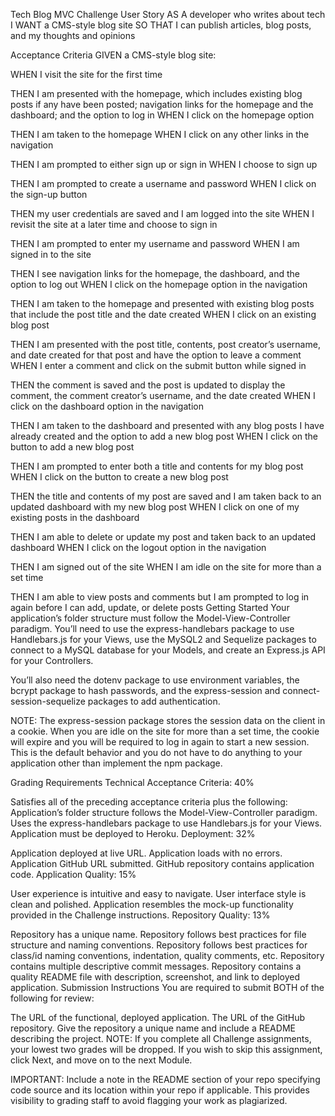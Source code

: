 Tech Blog MVC Challenge
User Story
AS A developer who writes about tech
I WANT a CMS-style blog site
SO THAT I can publish articles, blog posts, and my thoughts and opinions

Acceptance Criteria
GIVEN a CMS-style blog site:

WHEN I visit the site for the first time

THEN I am presented with the homepage, which includes existing blog posts if any have been posted; navigation links for the homepage and the dashboard; and the option to log in
WHEN I click on the homepage option

THEN I am taken to the homepage
WHEN I click on any other links in the navigation

THEN I am prompted to either sign up or sign in
WHEN I choose to sign up

THEN I am prompted to create a username and password
WHEN I click on the sign-up button

THEN my user credentials are saved and I am logged into the site
WHEN I revisit the site at a later time and choose to sign in

THEN I am prompted to enter my username and password
WHEN I am signed in to the site

THEN I see navigation links for the homepage, the dashboard, and the option to log out
WHEN I click on the homepage option in the navigation

THEN I am taken to the homepage and presented with existing blog posts that include the post title and the date created
WHEN I click on an existing blog post

THEN I am presented with the post title, contents, post creator’s username, and date created for that post and have the option to leave a comment
WHEN I enter a comment and click on the submit button while signed in

THEN the comment is saved and the post is updated to display the comment, the comment creator’s username, and the date created
WHEN I click on the dashboard option in the navigation

THEN I am taken to the dashboard and presented with any blog posts I have already created and the option to add a new blog post
WHEN I click on the button to add a new blog post

THEN I am prompted to enter both a title and contents for my blog post
WHEN I click on the button to create a new blog post

THEN the title and contents of my post are saved and I am taken back to an updated dashboard with my new blog post
WHEN I click on one of my existing posts in the dashboard

THEN I am able to delete or update my post and taken back to an updated dashboard
WHEN I click on the logout option in the navigation

THEN I am signed out of the site
WHEN I am idle on the site for more than a set time

THEN I am able to view posts and comments but I am prompted to log in again before I can add, update, or delete posts
Getting Started
Your application’s folder structure must follow the Model-View-Controller paradigm. You’ll need to use the express-handlebars package to use Handlebars.js for your Views, use the MySQL2 and Sequelize packages to connect to a MySQL database for your Models, and create an Express.js API for your Controllers.

You’ll also need the dotenv package to use environment variables, the bcrypt package to hash passwords, and the express-session and connect-session-sequelize packages to add authentication.

NOTE: The express-session package stores the session data on the client in a cookie. When you are idle on the site for more than a set time, the cookie will expire and you will be required to log in again to start a new session. This is the default behavior and you do not have to do anything to your application other than implement the npm package.

Grading Requirements
Technical Acceptance Criteria: 40%

Satisfies all of the preceding acceptance criteria plus the following:
Application’s folder structure follows the Model-View-Controller paradigm.
Uses the express-handlebars package to use Handlebars.js for your Views.
Application must be deployed to Heroku.
Deployment: 32%

Application deployed at live URL.
Application loads with no errors.
Application GitHub URL submitted.
GitHub repository contains application code.
Application Quality: 15%

User experience is intuitive and easy to navigate.
User interface style is clean and polished.
Application resembles the mock-up functionality provided in the Challenge instructions.
Repository Quality: 13%

Repository has a unique name.
Repository follows best practices for file structure and naming conventions.
Repository follows best practices for class/id naming conventions, indentation, quality comments, etc.
Repository contains multiple descriptive commit messages.
Repository contains a quality README file with description, screenshot, and link to deployed application.
Submission Instructions
You are required to submit BOTH of the following for review:

The URL of the functional, deployed application.
The URL of the GitHub repository. Give the repository a unique name and include a README describing the project.
NOTE: If you complete all Challenge assignments, your lowest two grades will be dropped. If you wish to skip this assignment, click Next, and move on to the next Module.

IMPORTANT: Include a note in the README section of your repo specifying code source and its location within your repo if applicable. This provides visibility to grading staff to avoid flagging your work as plagiarized.
